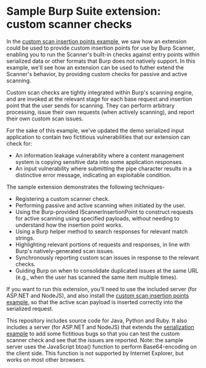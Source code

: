 # Sample Burp Suite extension: custom scanner checks

In the [custom scan insertion points
example](//github.com/PortSwigger/example-custom-scan-insertion-points), we saw
how an extension could be used to provide custom insertion points for use by
Burp Scanner, enabling you to run the Scanner's built-in checks against entry
points within serialized data or other formats that Burp does not natively
support. In this example, we'll see how an extension can be used to futher
extend the Scanner's behavior, by providing custom checks for passive and active
scanning.

Custom scan checks are tightly integrated within Burp's scanning engine, and are
invoked at the relevant stage for each base request and insertion point that the
user sends for scanning. They can perform arbitrary processing, issue their own
requests (when actively scanning), and report their own custom scan issues.

For the sake of this example, we've updated the demo serialized input
application to contain two fictitious vulnerabilities that our extension can
check for:
- An information leakage vulnerability where a content management system is
  copying sensitive data into some application responses.
- An input vulnerability where submitting the pipe character results in a
  distinctive error message, indicating an exploitable condition.

The sample extension demonstrates the following techniques-
- Registering a custom scanner check.
- Performing passive and active scanning when initiated by the user.
- Using the Burp-provided IScannerInsertionPoint to construct requests for
  active scanning using specified payloads, without needing to understand how
  the insertion point works.
- Using a Burp helper method to search responses for relevant match strings.
- Highlighting relevant portions of requests and responses, in line with Burp's
  natively-generated scan issues.
- Synchronously reporting custom scan issues in response to the relevant checks.
- Guiding Burp on when to consolidate duplicated issues at the same URL (e.g.,
  when the user has scanned the same item multiple times).

If you want to run this extension, you'll need to use the included server (for
ASP.NET and NodeJS), and also install the [custom scan insertion points
example](//github.com/PortSwigger/example-custom-scan-insertion-points), so that
the active scan payload is inserted correctly into the serialized request.

This repository includes source code for Java, Python and Ruby. It also includes
a server (for ASP.NET and NodeJS) that extends the [serialization
example](//github.com/PortSwigger/example-custom-editor-tab) to add some
fictitious bugs so that you can test the custom scanner check and see that the
issues are reported. Note: the sample server uses the JavaScript btoa() function
to perform Base64-encoding on the client side. This function is not supported by
Internet Explorer, but works on most other browsers.

